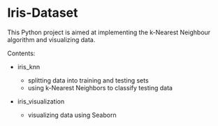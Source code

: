 # Iris-Dataset
This Python project is aimed at implementing the k-Nearest Neighbour algorithm and visualizing data.

Contents:
* iris_knn
  * splitting data into training and testing sets
  * using k-Nearest Neighbors to classify testing data
  
* iris_visualization
  * visualizing data using Seaborn


